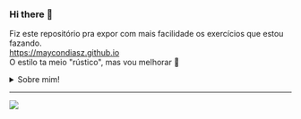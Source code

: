 ### Hi there :sparkling_heart:	

Fiz este repositório pra expor com mais facilidade os exercícios que estou fazando.\
https://maycondiasz.github.io \
O estilo ta meio "rústico", mas vou melhorar :clown_face:	

<details>
<summary>Sobre mim!</summary>
  
  - Eu me chamo Maycon, tenho 20 anos, sou de maceió no estado de alagoas, estudando Análise e Desenvolvimento de Sistemas, atualmente eu tabalho com Design Gráfico e Sublimação.\
  - Sou habilidoso com **CorelDRAW**, **Photoshop** e cheguei até a usar o **InDesign**, hoje estou tentando migrar para o **Gimp e Inkscape**.\
  - Relacionado a programação estou iniciando, estou prendendo atualmente, Postgre, e JavaScript.
  
</details>

---
<img src="https://github-readme-stats.vercel.app/api/top-langs/?username=maycondiasz&layout=compact&langs_count=16&theme=tokyonight"/>
